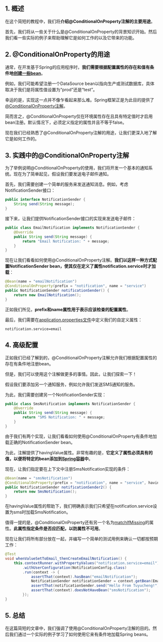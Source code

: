 ## 1. 概述

在这个简短的教程中，我们将**介绍@ConditionalOnProperty注解的主要用途**。

首先，我们将从一些关于什么是@ConditionalOnProperty的背景知识开始。然后我们看一些实际的例子来帮助理解它是如何工作的以及它带来的功能。

## 2. @ConditionalOnProperty的用途

通常，在开发基于Spring的应用程序时，**我们需要根据配置属性的存在和值有条件地[创建一些bean](https://www.baeldung.com/spring-bean)**。

例如，我们可能希望注册一个DataSource bean以指向生产或测试数据库，具体取决于我们是将属性值设置为“prod”还是“test”。

幸运的是，实现这一点并不像乍看起来那么难。Spring框架正是为此目的提供了[@ConditionalOnProperty注解](https://www.baeldung.com/spring-boot-custom-auto-configuration#3-property-conditions)。

简而言之，@ConditionalOnProperty仅在环境属性存在且具有特定值时才启用bean注册。默认情况下，必须定义指定的属性并且不等于false。

现在我们已经熟悉了@ConditionalOnProperty注解的用途，让我们更深入地了解它是如何工作的。

## 3. 实践中的@ConditionalOnProperty注解

为了举例说明@ConditionalOnProperty的使用，我们将开发一个基本的通知系统。现在为了简单起见，假设我们要发送电子邮件通知。

首先，我们需要创建一个简单的服务来发送通知消息。例如，考虑NotificationSender接口：

```java
public interface NotificationSender {
    String send(String message);
}
```

接下来，让我们提供NotificationSender接口的实现来发送电子邮件：

```java
public class EmailNotification implements NotificationSender {
    @Override
    public String send(String message) {
        return "Email Notification: " + message;
    }
}
```

现在让我们看看如何使用@ConditionalOnProperty注解。**我们以这样一种方式配置NotificationSender bean，使其仅在定义了属性notification.service时才加载**：

```java
@Bean(name = "emailNotification")
@ConditionalOnProperty(prefix = "notification", name = "service")
public NotificationSender notificationSender() {
    return new EmailNotification();
}
```

正如我们所见，**prefix和name属性用于表示应该检查的配置属性**。

最后，我们需要在[application.properties文件](https://www.baeldung.com/properties-with-spring#1-applicationproperties---the-default-property-file)中定义我们的自定义属性：

```properties
notification.service=email
```

## 4. 高级配置

正如我们已经了解到的，@ConditionalOnProperty注解允许我们根据配置属性的存在有条件地注册bean。

但是，我们可以使用这个注解做更多的事情。因此，让我们探索一下！

假设我们要添加另一个通知服务，例如允许我们发送SMS通知的服务。

为此，我们需要创建另一个NotificationSender实现：

```java
public class SmsNotification implements NotificationSender {
    @Override
    public String send(String message) {
        return "SMS Notification: " + message;
    }
}
```

由于我们有两个实现，让我们看看如何使用@ConditionalOnProperty有条件地加载正确的NotificationSender bean。

为此，注解提供了havingValue属性。非常有趣的是，**它定义了属性必须具有的值，以便将特定的bean添加到[Spring容器](https://www.baeldung.com/inversion-control-and-dependency-injection-in-spring#the-spring-ioc-container)中**。

现在，让我们指定要在上下文中注册SmsNotification实现的条件：

```java
@Bean(name = "smsNotification")
@ConditionalOnProperty(prefix = "notification", name = "service", havingValue = "sms")
public NotificationSender notificationSender2() {
    return new SmsNotification();
}
```

在havingValue属性的帮助下，我们明确表示我们只希望在notification.service设置为sms时加载SmsNotification。

值得一提的是，@ConditionalOnProperty还有另一个名为[matchIfMissing](https://docs.spring.io/spring-boot/docs/current/api/org/springframework/boot/autoconfigure/condition/ConditionalOnProperty.html#matchIfMissing--)的属性。**此属性指定条件是否应匹配，以防属性不可用**。

现在让我们将所有部分放在一起，并编写一个简单的测试用例来确认一切都按预期工作：

```java
@Test
void whenValueSetToEmail_thenCreateEmailNotification() {
	this.contextRunner.withPropertyValues("notification.service=email")
		.withUserConfiguration(NotificationConfig.class)
		.run(context -> {
			assertThat(context).hasBean("emailNotification");
			NotificationSender notificationSender = context.getBean(EmailNotification.class);
			assertThat(notificationSender.send("Hello From Tuyucheng!")).isEqualTo("Email Notification: Hello From Tuyucheng!");
			assertThat(context).doesNotHaveBean("smsNotification");
		});
}
```

## 5. 总结

在这篇简短的文章中，我们强调了使用@ConditionalOnProperty注解的目的。然后我们通过一个实际的例子学习了如何使用它来有条件地加载Spring beans。